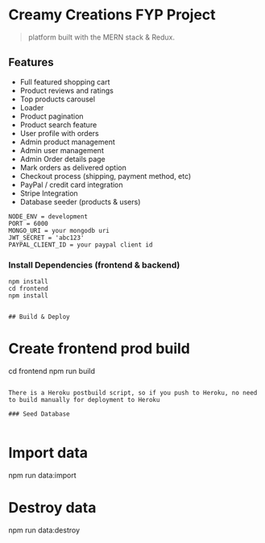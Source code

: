 # Creamy Creations FYP Project

> platform built with the MERN stack & Redux.

## Features

- Full featured shopping cart
- Product reviews and ratings
- Top products carousel
- Loader
- Product pagination
- Product search feature
- User profile with orders
- Admin product management
- Admin user management
- Admin Order details page
- Mark orders as delivered option
- Checkout process (shipping, payment method, etc)
- PayPal / credit card integration
- Stripe Integration
- Database seeder (products & users)

```
NODE_ENV = development
PORT = 6000
MONGO_URI = your mongodb uri
JWT_SECRET = 'abc123'
PAYPAL_CLIENT_ID = your paypal client id
```

### Install Dependencies (frontend & backend)

```
npm install
cd frontend
npm install
```

```

## Build & Deploy

```

# Create frontend prod build

cd frontend
npm run build

```

There is a Heroku postbuild script, so if you push to Heroku, no need to build manually for deployment to Heroku

### Seed Database


```

# Import data

npm run data:import

# Destroy data

npm run data:destroy

```



```
